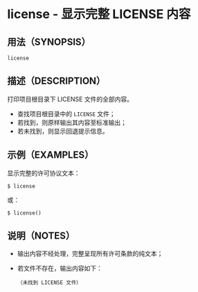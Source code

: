 # license - 显示完整 LICENSE 内容

## 用法（SYNOPSIS）

    license


## 描述（DESCRIPTION）

打印项目根目录下 LICENSE 文件的全部内容。

* 查找项目根目录中的 `LICENSE` 文件；
* 若找到，则原样输出其内容至标准输出；
* 若未找到，则显示回退提示信息。


## 示例（EXAMPLES）

显示完整的许可协议文本：

```shell
$ license
```

或：

```shell
$ license()
```


## 说明（NOTES）

* 输出内容不经处理，完整呈现所有许可条款的纯文本；
* 若文件不存在，输出内容如下：

  ```text
  （未找到 LICENSE 文件）
  ```

